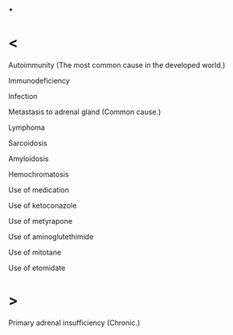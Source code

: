 # .

# <

Autoimmunity
(The most common cause in the developed world.)

Immunodeficiency

Infection

Metastasis to adrenal gland
(Common cause.)

Lymphoma

Sarcoidosis

Amyloidosis

Hemochromatosis

Use of medication

Use of ketoconazole

Use of metyrapone

Use of aminoglutethimide

Use of mitotane

Use of etomidate

# >

Primary adrenal insufficiency
(Chronic.)
